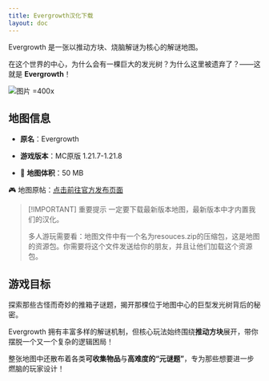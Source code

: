 ```yaml
---
title: Evergrowth汉化下载
layout: doc
---
```


Evergrowth 是一张以推动方块、烧脑解谜为核心的解谜地图。

在这个世界的中心，为什么会有一棵巨大的发光树？为什么这里被遗弃了？——这就是 **Evergrowth**！

![图片 =400x](/imgs/maps/evergrowth.webp)

## 地图信息

- **原名**：Evergrowth
- **游戏版本**：MC原版 1.21.7-1.21.8

- 📂 **地图体积**：50 MB

🎮 地图原帖：[点击前往官方发布页面](https://gm4.co/evergrowth/)

> [!IMPORTANT] 重要提示
> 一定要下载最新版本地图，最新版本中才内置我们的汉化。
>
> 多人游玩需要看：地图文件中有一个名为resouces.zip的压缩包，这是地图的资源包。你需要将这个文件发送给你的朋友，并且让他们加载这个资源包。

<DownloadLinks :methods="[
  { id: 'mapdl', text: '下载地图与汉化', icon: '/imgs/svg/curseforge.svg', link: 'https://www.curseforge.com/minecraft/worlds/evergrowth/files/6854463' },
  { id: 'planetminecraft', text: '地图原帖', icon: '/imgs/svg/planetminecraft.svg', link: 'https://www.planetminecraft.com/project/evergrowth-puzzle-map-about-block-pushing' },
  { id: 'lazy', text: '懒汉下载', icon: '/imgs/lazydl.png', link: 'https://www.curseforge.com/minecraft/worlds/evergrowth/files/6854463' }
]" />

## 游戏目标

探索那些古怪而奇妙的推箱子谜题，揭开那棵位于地图中心的巨型发光树背后的秘密。

Evergrowth 拥有丰富多样的解谜机制，但核心玩法始终围绕**推动方块**展开，带你摆脱一个又一个复杂的逻辑困局！

整张地图中还散布着各类**可收集物品**与**高难度的“元谜题”**，专为那些想要进一步燃脑的玩家设计！

<DocSupport />
